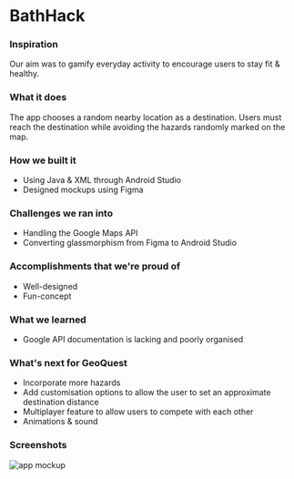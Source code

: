 # BathHack

### Inspiration
Our aim was to gamify everyday activity to encourage users to stay fit & healthy.

### What it does
The app chooses a random nearby location as a destination. Users must reach the destination while avoiding the hazards randomly marked on the map.

### How we built it
- Using Java & XML through Android Studio
- Designed mockups using Figma

### Challenges we ran into
- Handling the Google Maps API
- Converting glassmorphism from Figma to Android Studio

### Accomplishments that we're proud of
- Well-designed
- Fun-concept

### What we learned
- Google API documentation is lacking and poorly organised

### What's next for GeoQuest
- Incorporate more hazards
- Add customisation options to allow the user to set an approximate destination distance
- Multiplayer feature to allow users to compete with each other
- Animations & sound

### Screenshots  
  
![app mockup](https://raw.github.com/mansatCode/BathHack/master/Screenshots/Figma_design.png "Figma Design")
